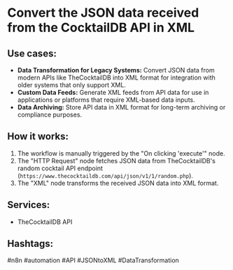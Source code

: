 # Convert the JSON data received from the CocktailDB API in XML

## Use cases:

*   **Data Transformation for Legacy Systems:** Convert JSON data from modern APIs like TheCocktailDB into XML format for integration with older systems that only support XML.
*   **Custom Data Feeds:** Generate XML feeds from API data for use in applications or platforms that require XML-based data inputs.
*   **Data Archiving:** Store API data in XML format for long-term archiving or compliance purposes.

## How it works:

1.  The workflow is manually triggered by the "On clicking 'execute'" node.
2.  The "HTTP Request" node fetches JSON data from TheCocktailDB's random cocktail API endpoint (`https://www.thecocktaildb.com/api/json/v1/1/random.php`).
3.  The "XML" node transforms the received JSON data into XML format.

## Services:

*   TheCocktailDB API

## Hashtags:

#n8n #automation #API #JSONtoXML #DataTransformation
